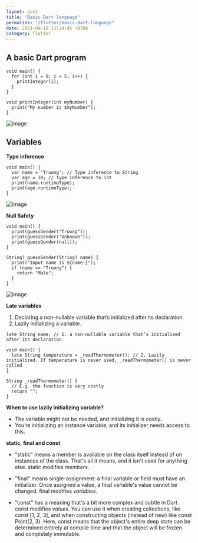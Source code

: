 ```yaml
---
layout: post
title: "Basic Dart language"
permalink: "/flutter/basic-dart-language"
date: 2021-09-18 11:24:45 +0700
category: flutter
---
```

## A basic Dart program
```
void main() {
  for (int i = 0; i < 5; i++) {
    printInteger(i);
  }
}

void printInteger(int myNumber) {
  print("My number is $myNumber");
}
```
![image](https://user-images.githubusercontent.com/26586150/133914368-bdafb2f9-08c8-484c-9583-1e0371186de6.png)

## Variables
**Type inference**
```
void main() {
  var name = 'Truong'; // Type inference to String
  var age = 18; // Type inference to int
  print(name.runtimeType);
  print(age.runtimeType);
}
```
![image](https://user-images.githubusercontent.com/26586150/133914491-9594acc8-be7b-415e-acf4-a5f241e23f5a.png)

**Null Safety**
```
void main() {
  print(guessGender("Truong"));
  print(guessGender("Unknown"));
  print(guessGender(null));
}

String? guessGender(String? name) {
  print("Input name is ${name!}");
  if (name == "Truong") {
    return "Male";
  }
}
```
![image](https://user-images.githubusercontent.com/26586150/133914682-f3cc6ca2-c6d0-4f8e-bb8d-bb2ee382abb2.png)

**Late variables**
1. Declaring a non-nullable variable that’s initialized after its declaration.
2. Lazily initializing a variable.

```
late String name; // 1. a non-nullable variable that’s initialized after its declaration.

void main() {
  late String temperature = _readThermometer(); // 2. Lazily initialized. If temperature is never used, _readThermometer() is never called
}

String _readThermometer() {
  // E.g. the function is very costly
  return "";
}
```

**When to use lazily initializing variable?**
- The variable might not be needed, and initializing it is costly.
- You’re initializing an instance variable, and its initializer needs access to this.

**static, final and const**
- "static" means a member is available on the class itself instead of on instances of the class. That's all it means, and it isn't used for anything else. static modifies *members*.

- "final" means single-assignment: a final variable or field *must* have an initializer. Once assigned a value, a final variable's value cannot be changed. final modifies *variables*.

- "const" has a meaning that's a bit more complex and subtle in Dart. const modifies *values*. You can use it when creating collections, like const [1, 2, 3], and when constructing objects (instead of new) like const Point(2, 3). Here, const means that the object's entire deep state can be determined entirely at compile time and that the object will be frozen and completely immutable.




